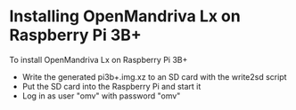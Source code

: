 Installing OpenMandriva Lx on Raspberry Pi 3B+
==============================================
To install OpenMandriva Lx on Raspberry Pi 3B+

* Write the generated pi3b+.img.xz to an SD card with the write2sd script
* Put the SD card into the Raspberry Pi and start it
* Log in as user "omv" with password "omv"
